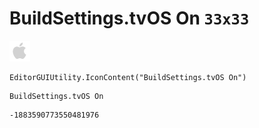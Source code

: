 # BuildSettings.tvOS On `33x33`
<img src="/img/BuildSettings.tvOS%20On.png" width=33 height=33>

``` CSharp
EditorGUIUtility.IconContent("BuildSettings.tvOS On")
```
```
BuildSettings.tvOS On
```
```
-1883590773550481976
```
